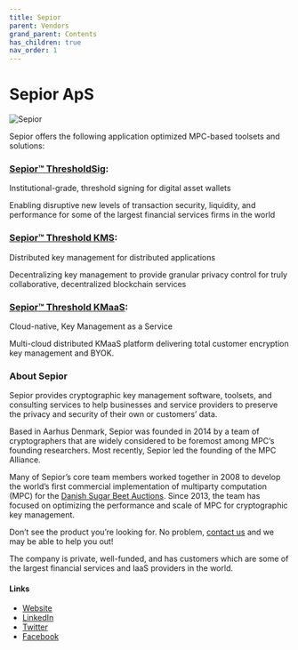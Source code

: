 ```yaml
---
title: Sepior
parent: Vendors
grand_parent: Contents
has_children: true
nav_order: 1
---
```


# Sepior ApS

![Sepior](/assets/images/sepior_logo.png)


Sepior offers the following application optimized MPC-based toolsets and solutions:

### [Sepior™ ThresholdSig](https://sepior.com/thresholdsig): 
Institutional-grade, threshold signing for digital asset wallets 

Enabling disruptive new levels of transaction security, liquidity, and performance for some of the largest financial services firms in the world 

### [Sepior™ Threshold KMS](https://sepior.com/threshold-kms): 
Distributed key management for distributed applications

Decentralizing key management to provide granular privacy control for truly collaborative, decentralized blockchain services 

### [Sepior™ Threshold KMaaS](https://sepior.com/threshold-kmaas):
Cloud-native, Key Management as a Service

Multi-cloud distributed KMaaS platform delivering total customer encryption key management and BYOK. 

### About Sepior

Sepior provides cryptographic key management software, toolsets, and consulting services to help businesses and service providers to preserve the privacy and security of their own or customers’ data.

Based in Aarhus Denmark, Sepior was founded in 2014 by a team of cryptographers that are widely considered to be foremost among MPC’s founding researchers. Most recently, Sepior led the founding of the MPC Alliance.

Many of Sepior’s core team members worked together in 2008 to develop the world’s first commercial implementation of multiparty computation (MPC) for the [Danish Sugar Beet Auctions](https://csrc.nist.gov/csrc/media/events/meeting-on-privacy-enhancing-cryptography/documents/toft.pdf). Since 2013, the team has focused on optimizing the performance and scale of MPC for cryptographic key management. 

Don’t see the product you’re looking for. No problem, [contact us](https://sepior.com/contact) and we may be able to help you out!

The company is private, well-funded, and has customers which are some of the largest financial services and IaaS providers in the world.

#### Links
- [Website](http://www.sepior.com)
- [LinkedIn](https://www.linkedin.com/company/sepior-kmaas/)
- [Twitter](https://twitter.com/SepiorCorp)
- [Facebook](https://www.facebook.com/sepior/)


